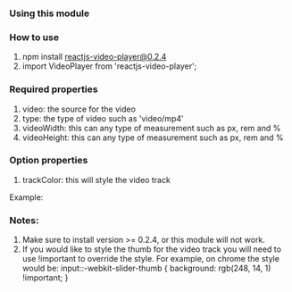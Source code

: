 ### Using this module

### How to use
1. npm install reactjs-video-player@0.2.4
2. import VideoPlayer from 'reactjs-video-player';

### Required properties
1. video: the source for the video
2. type: the type of video such as 'video/mp4'
3. videoWidth: this can any type of measurement such as px, rem and %
4. videoHeight: this can any type of measurement such as px, rem and %
### Option properties
1. trackColor: this will style the video track

Example: <VideoPlayer video={video} type='video/mp4' videoWidth='20rem' videoHeight='20rem' trackColor='rgb(248, 14, 1)' />

### Notes:
1. Make sure to install version >= 0.2.4, or this module will not work.
3. If you would like to style the thumb for the video track you will need to use !important to override the style. For example, on chrome the style would be:
  input::-webkit-slider-thumb { background: rgb(248, 14, 1) !important; }
